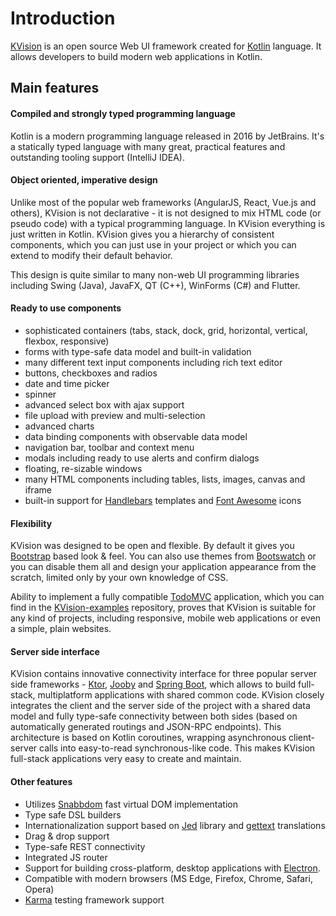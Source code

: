 # Introduction

[KVision](https://github.com/rjaros/kvision) is an open source Web UI framework created for [Kotlin](https://kotlinlang.org/) language. It allows developers to build modern web applications in Kotlin.

## Main features

#### Compiled and strongly typed programming language

Kotlin is a modern programming language released in 2016 by JetBrains. It's a statically typed language with many great, practical features and outstanding tooling support \(IntelliJ IDEA\).

#### Object oriented, imperative design

Unlike most of the popular web frameworks \(AngularJS, React, Vue.js and others\), KVision is not declarative - it is not designed to mix HTML code \(or pseudo code\) with a typical programming language. In KVision everything is just written in Kotlin. KVision gives you a hierarchy of consistent components, which you can just use in your project or which you can extend to modify their default behavior. 

This design is quite similar to many non-web UI programming libraries including Swing \(Java\), JavaFX, QT \(C++\), WinForms \(C\#\) and Flutter.

#### **Ready to use components**

* sophisticated containers \(tabs, stack, dock, grid, horizontal, vertical, flexbox, responsive\)
* forms with type-safe data model and built-in validation
* many different text input components including rich text editor
* buttons, checkboxes and radios
* date and time picker
* spinner
* advanced select box with ajax support
* file upload with preview and multi-selection
* advanced charts
* data binding components with observable data model
* navigation bar, toolbar and context menu
* modals including ready to use alerts and confirm dialogs
* floating, re-sizable windows
* many HTML components including tables, lists, images, canvas and iframe
* built-in support for [Handlebars](http://handlebarsjs.com) templates and [Font Awesome](https://fontawesome.com/) icons

#### Flexibility

KVision was designed to be open and flexible. By default it gives you [Bootstrap](https://getbootstrap.com/) based look & feel. You can also use themes from [Bootswatch](https://bootswatch.com/) or you can disable them all and design your application appearance from the scratch, limited only by your own knowledge of CSS.

Ability to implement a fully compatible [TodoMVC](http://todomvc.com/) application, which you can find in the [KVision-examples](https://github.com/rjaros/kvision-examples) repository, proves that KVision is suitable for any kind of projects, including responsive, mobile web applications or even a simple, plain websites.

#### Server side interface

KVision contains innovative connectivity interface for three popular server side frameworks - [Ktor](https://ktor.io), [Jooby](https://jooby.org/) and [Spring Boot](https://spring.io/projects/spring-boot), which allows to build full-stack, multiplatform applications with shared common code. KVision closely integrates the client and the server side of the project with a shared data model and fully type-safe connectivity between both sides \(based on automatically generated routings and JSON-RPC endpoints\). This architecture is based on Kotlin coroutines, wrapping asynchronous client-server calls into easy-to-read synchronous-like code. This makes KVision full-stack applications very easy to create and maintain.

#### Other features

* Utilizes [Snabbdom](https://github.com/snabbdom/snabbdom) fast virtual DOM implementation
* Type safe DSL builders
* Internationalization support based on [Jed](http://messageformat.github.io/Jed/) library and [gettext](https://www.gnu.org/software/gettext/) translations
* Drag & drop support
* Type-safe REST connectivity
* Integrated JS router
* Support for building cross-platform, desktop applications with [Electron](https://electronjs.org/).
* Compatible with modern browsers \(MS Edge, Firefox, Chrome, Safari, Opera\)
* [Karma](https://karma-runner.github.io/) testing framework support



